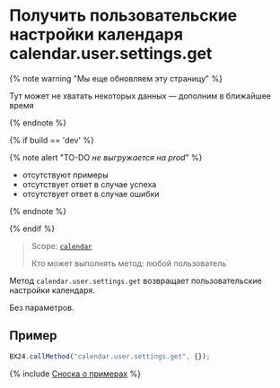 # Получить пользовательские настройки календаря calendar.user.settings.get

{% note warning "Мы еще обновляем эту страницу" %}

Тут может не хватать некоторых данных — дополним в ближайшее время

{% endnote %}

{% if build == 'dev' %}

{% note alert "TO-DO _не выгружается на prod_" %}

- отсутствуют примеры
- отсутствует ответ в случае успеха
- отсутствует ответ в случае ошибки

{% endnote %}

{% endif %}

> Scope: [`calendar`](../scopes/permissions.md)
>
> Кто может выполнять метод: любой пользователь

Метод `calendar.user.settings.get` возвращает пользовательские настройки календаря.

Без параметров.

## Пример

```js
BX24.callMethod("calendar.user.settings.get", {});
```

{% include [Сноска о примерах](../../_includes/examples.md) %}